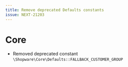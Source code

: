 ```yaml
---
title: Remove deprecated Defaults constants
issue: NEXT-21203
---
```

# Core
* Removed deprecated constant `\Shopware\Core\Defaults::FALLBACK_CUSTOMER_GROUP`
